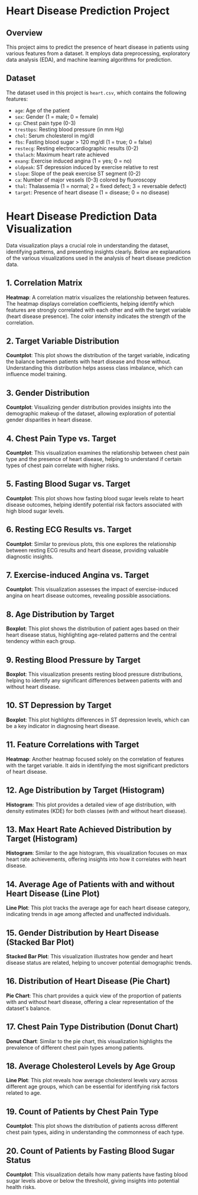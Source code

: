 # Heart Disease Prediction Project

## Overview
This project aims to predict the presence of heart disease in patients using various features from a dataset. It employs data preprocessing, exploratory data analysis (EDA), and machine learning algorithms for prediction.

## Dataset
The dataset used in this project is `heart.csv`, which contains the following features:

- `age`: Age of the patient
- `sex`: Gender (1 = male; 0 = female)
- `cp`: Chest pain type (0-3)
- `trestbps`: Resting blood pressure (in mm Hg)
- `chol`: Serum cholesterol in mg/dl
- `fbs`: Fasting blood sugar > 120 mg/dl (1 = true; 0 = false)
- `restecg`: Resting electrocardiographic results (0-2)
- `thalach`: Maximum heart rate achieved
- `exang`: Exercise induced angina (1 = yes; 0 = no)
- `oldpeak`: ST depression induced by exercise relative to rest
- `slope`: Slope of the peak exercise ST segment (0-2)
- `ca`: Number of major vessels (0-3) colored by fluoroscopy
- `thal`: Thalassemia (1 = normal; 2 = fixed defect; 3 = reversable defect)
- `target`: Presence of heart disease (1 = disease; 0 = no disease)


# Heart Disease Prediction Data Visualization

Data visualization plays a crucial role in understanding the dataset, identifying patterns, and presenting insights clearly. Below are explanations of the various visualizations used in the analysis of heart disease prediction data.

## 1. Correlation Matrix
**Heatmap**: A correlation matrix visualizes the relationship between features. The heatmap displays correlation coefficients, helping identify which features are strongly correlated with each other and with the target variable (heart disease presence). The color intensity indicates the strength of the correlation.

## 2. Target Variable Distribution
**Countplot**: This plot shows the distribution of the target variable, indicating the balance between patients with heart disease and those without. Understanding this distribution helps assess class imbalance, which can influence model training.

## 3. Gender Distribution
**Countplot**: Visualizing gender distribution provides insights into the demographic makeup of the dataset, allowing exploration of potential gender disparities in heart disease.

## 4. Chest Pain Type vs. Target
**Countplot**: This visualization examines the relationship between chest pain type and the presence of heart disease, helping to understand if certain types of chest pain correlate with higher risks.

## 5. Fasting Blood Sugar vs. Target
**Countplot**: This plot shows how fasting blood sugar levels relate to heart disease outcomes, helping identify potential risk factors associated with high blood sugar levels.

## 6. Resting ECG Results vs. Target
**Countplot**: Similar to previous plots, this one explores the relationship between resting ECG results and heart disease, providing valuable diagnostic insights.

## 7. Exercise-induced Angina vs. Target
**Countplot**: This visualization assesses the impact of exercise-induced angina on heart disease outcomes, revealing possible associations.

## 8. Age Distribution by Target
**Boxplot**: This plot shows the distribution of patient ages based on their heart disease status, highlighting age-related patterns and the central tendency within each group.

## 9. Resting Blood Pressure by Target
**Boxplot**: This visualization presents resting blood pressure distributions, helping to identify any significant differences between patients with and without heart disease.

## 10. ST Depression by Target
**Boxplot**: This plot highlights differences in ST depression levels, which can be a key indicator in diagnosing heart disease.

## 11. Feature Correlations with Target
**Heatmap**: Another heatmap focused solely on the correlation of features with the target variable. It aids in identifying the most significant predictors of heart disease.

## 12. Age Distribution by Target (Histogram)
**Histogram**: This plot provides a detailed view of age distribution, with density estimates (KDE) for both classes (with and without heart disease).

## 13. Max Heart Rate Achieved Distribution by Target (Histogram)
**Histogram**: Similar to the age histogram, this visualization focuses on max heart rate achievements, offering insights into how it correlates with heart disease.

## 14. Average Age of Patients with and without Heart Disease (Line Plot)
**Line Plot**: This plot tracks the average age for each heart disease category, indicating trends in age among affected and unaffected individuals.

## 15. Gender Distribution by Heart Disease (Stacked Bar Plot)
**Stacked Bar Plot**: This visualization illustrates how gender and heart disease status are related, helping to uncover potential demographic trends.

## 16. Distribution of Heart Disease (Pie Chart)
**Pie Chart**: This chart provides a quick view of the proportion of patients with and without heart disease, offering a clear representation of the dataset's balance.

## 17. Chest Pain Type Distribution (Donut Chart)
**Donut Chart**: Similar to the pie chart, this visualization highlights the prevalence of different chest pain types among patients.

## 18. Average Cholesterol Levels by Age Group
**Line Plot**: This plot reveals how average cholesterol levels vary across different age groups, which can be essential for identifying risk factors related to age.

## 19. Count of Patients by Chest Pain Type
**Countplot**: This plot shows the distribution of patients across different chest pain types, aiding in understanding the commonness of each type.

## 20. Count of Patients by Fasting Blood Sugar Status
**Countplot**: This visualization details how many patients have fasting blood sugar levels above or below the threshold, giving insights into potential health risks.
